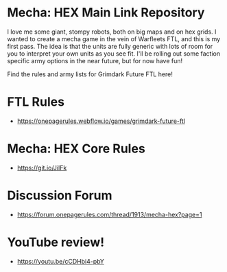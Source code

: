# Mecha: HEX Main Link Repository
I love me some giant, stompy robots, both on big maps and on hex grids.  I wanted to create a mecha game in the vein of Warfleets FTL, and this is my first pass.  The idea is that the units are fully generic with lots of room for you to interpret your own units as you see fit.  I'll be rolling out some faction specific army options in the near future, but for now have fun!

Find the rules and army lists for Grimdark Future FTL here!

# FTL Rules
- https://onepagerules.webflow.io/games/grimdark-future-ftl


# Mecha: HEX Core Rules
- https://git.io/JilFk


# Discussion Forum
- https://forum.onepagerules.com/thread/1913/mecha-hex?page=1


# YouTube review!
- https://youtu.be/cCDHbi4-pbY
